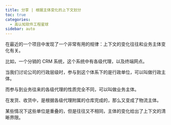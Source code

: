 ```yaml
---
title: 分享 | 根据主体变化的上下文划分
toc: true
categories: 
  - 高认知软件工程星球
sidebar: auto
---
```


在最近的一个项目中发现了一个非常有用的规律：上下文的变化往往和业务主体变化有关。

比如，一个分销的 CRM 系统，这个系统中有各级代理，以及终端网点。

当我们讨论公司的行政层级时，参与到这个体系下的是行政单位，可以叫做行政主体。

而参与到业务往来的各级代理的性质完全不同，可以叫做业务主体。

在发货、收货中，是根据各级代理附属的仓库完成的，那么又变成了物流主体。

某些情况下这些单位是重叠的，但是往往又不相同，主体的变化给出了上下文的清晰界限。